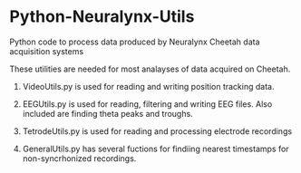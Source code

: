 # Python-Neuralynx-Utils
Python code to process data produced by Neuralynx Cheetah data acquisition systems

These utilities are needed for most analayses of data acquired on Cheetah.  

1) VideoUtils.py is used for reading and writing position tracking data.  

2) EEGUtils.py is used for reading, filtering and writing EEG files.  Also included are finding theta peaks and troughs.

3) TetrodeUtils.py is used for reading and processing electrode recordings

4) GeneralUtils.py has several fuctions for findiing nearest timestamps for non-syncrhonized recordings.
